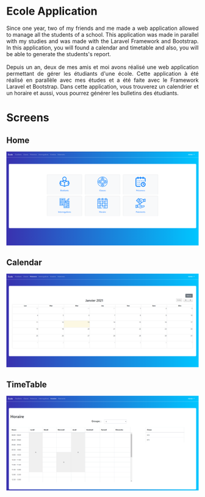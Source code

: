 # Ecole Application 

<div style="text-align: justify">
    Since one year, two of my friends and me made a web application allowed to manage all the students of a school.
    This application was made in parallel with my studies and was made with the Laravel Framework and Bootstrap.
    In this application, you will found a calendar and timetable and also, you will be able to generate the students's report.
</div>
 
<div style="text-align: justify">
    Depuis un an, deux de mes amis et moi avons réalisé une web application permettant de gérer les étudiants d'une école.
    Cette application à été réalisé en parallèle avec mes études et a été faite avec le Framework Laravel et Bootstrap.
    Dans cette application, vous trouverez un calendrier et un horaire et aussi, vous pourrez générer les bulletins des étudiants.
</div>




# Screens


## Home
![homeScreen](homeScreen.png)


## Calendar
![homeScreen](calendarScreen.png)

## TimeTable
![homeScreen](timetableScreen.png)
